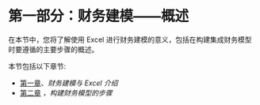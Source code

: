 # 第一部分：财务建模——概述

在本节中，您将了解使用 Excel 进行财务建模的意义，包括在构建集成财务模型时要遵循的主要步骤的概述。

本节包括以下章节:

*   [第一章](01.html)、*财务建模与 Excel 介绍*
*   [第二章](02.html) *，构建财务模型的步骤*